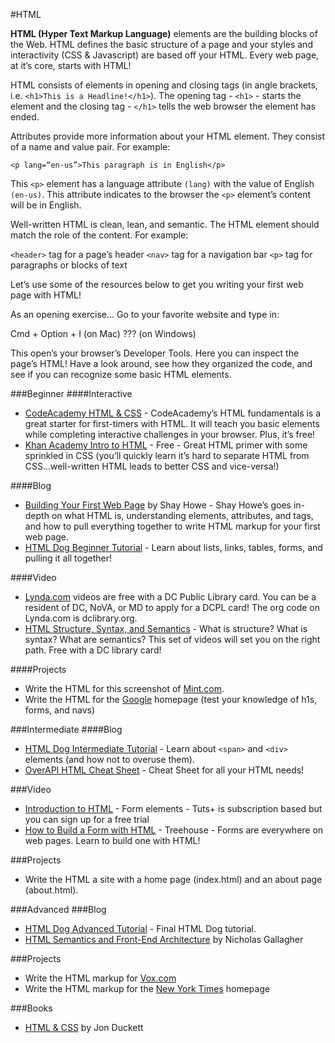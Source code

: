 #HTML

**HTML (Hyper Text Markup Language)** elements are the building blocks of the Web.  HTML defines the basic structure of a page and your styles and interactivity (CSS & Javascript) are based off your HTML. Every web page, at it’s core, starts with HTML!

HTML consists of elements in opening and closing tags (in angle brackets, i.e. ```<h1>This is a Headline!</h1>```).  The opening tag - ```<h1>``` - starts the element and the closing tag - ```</h1>``` tells the web browser the element has ended. 

Attributes provide more information about your HTML element. They consist of a name and value pair. For example:

```<p lang=“en-us”>This paragraph is in English</p>```

This ```<p>``` element has a language attribute ```(lang)``` with the value of English ```(en-us)```.  This attribute indicates to the browser the ```<p>``` element’s content will be in English. 

Well-written HTML is clean, lean, and semantic. The HTML element should match the role of the content. For example:

```<header>``` tag for a page’s header
```<nav>``` tag for a navigation bar
```<p>``` tag for paragraphs or blocks of text

Let’s use some of the resources below to get you writing your first web page with HTML!

As an opening exercise...
Go to your favorite website and type in:

Cmd + Option + I (on Mac)
??? (on Windows)

This open’s your browser’s Developer Tools. Here you can inspect the page’s HTML!  Have a look around, see how they organized the code, and see if you can recognize some basic HTML elements. 

###Beginner
####Interactive
* [CodeAcademy HTML & CSS](http://www.codecademy.com/en/tracks/web) - CodeAcademy’s HTML fundamentals is a great starter for first-timers with HTML.  It will teach you basic elements while completing interactive challenges in your browser. Plus, it’s free!
* [Khan Academy Intro to HTML](https://www.khanacademy.org/computing/computer-programming/html-css) - Free - Great HTML primer with some sprinkled in CSS (you’ll quickly learn it’s hard to separate HTML from CSS...well-written HTML leads to better CSS and vice-versa!)

####Blog
* [Building Your First Web Page](http://learn.shayhowe.com/html-css/building-your-first-web-page/) by Shay Howe - Shay Howe’s goes in-depth on what HTML is, understanding elements, attributes, and tags, and how to pull everything together to write HTML markup for your first web page. 
* [HTML Dog Beginner Tutorial](http://www.htmldog.com/guides/html/beginner/) - Learn about lists, links, tables, forms, and pulling it all together!

####Video
* [Lynda.com](http://www.lynda.com/default.aspx) videos are free with a DC Public Library card.  You can be a resident of DC, NoVA, or MD to apply for a DCPL card! The org code on Lynda.com is dclibrary.org.
* [HTML Structure, Syntax, and Semantics](http://www.lynda.com/HTML-tutorials/HTML5-Structure-Syntax-Semantics/182177-2.html) - What is structure? What is syntax? What are semantics?  This set of videos will set you on the right path. Free with a DC library card!

####Projects
* Write the HTML for this screenshot of [Mint.com](https://drive.google.com/file/d/0B6IhK981Uf1tcFJ1RS0xT2hVYUpZa3JINUc0bFhaQ3h6T01B/view?usp=sharing).
* Write the HTML for the [Google](https://www.google.com/) homepage (test your knowledge of h1s, forms, and navs)


###Intermediate
####Blog
* [HTML Dog Intermediate Tutorial](http://www.htmldog.com/guides/html/intermediate/) - Learn about ```<span>``` and ```<div>``` elements (and how not to overuse them).
* [OverAPI HTML Cheat Sheet](http://overapi.com/html/) - Cheat Sheet for all your HTML needs!

###Video
* [Introduction to HTML](http://code.tutsplus.com/courses/introduction-to-html) - Form elements - Tuts+ is subscription based but you can sign up for a free trial 
* [How to Build a Form with HTML](https://teamtreehouse.com/library/html/forms/inputs) - Treehouse - Forms are everywhere on web pages. Learn to build one with HTML!

###Projects
* Write the HTML a site with a home page (index.html) and an about page (about.html). 

###Advanced
###Blog 
* [HTML Dog Advanced Tutorial](http://www.htmldog.com/guides/html/advanced/) - Final HTML Dog tutorial.
* [HTML Semantics and Front-End Architecture](http://nicolasgallagher.com/about-html-semantics-front-end-architecture/#component-modifiers) by Nicholas Gallagher 

###Projects
* Write the HTML markup for [Vox.com](http://www.vox.com/)
* Write the HTML markup for the [New York Times](http://www.nytimes.com/) homepage

###Books
* [HTML & CSS](http://www.amazon.com/HTML-CSS-Design-Build-Websites/dp/1118008189) by Jon Duckett
